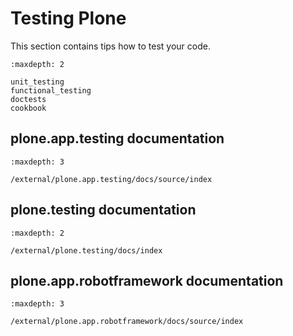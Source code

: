 # Testing Plone

This section contains tips how to test your code.

```{toctree}
:maxdepth: 2

unit_testing
functional_testing
doctests
cookbook
```

## plone.app.testing documentation

```{toctree}
:maxdepth: 3

/external/plone.app.testing/docs/source/index
```

## plone.testing documentation

```{toctree}
:maxdepth: 2

/external/plone.testing/docs/index
```

## plone.app.robotframework documentation

```{toctree}
:maxdepth: 3

/external/plone.app.robotframework/docs/source/index
```
